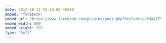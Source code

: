 ```yaml
---
date: 2012-10-31 15:20:09 +0200
embed: "facebook"
embed_url: "https://www.facebook.com/plugins/post.php?href=https%3A%2F%2Fwww.facebook.com%2Fmedia%2Fset%2F%3Fset%3Da.197038077088145.23902.192737880851498%26type%3D3&width=500"
embed_width: 500
embed_height: 597
type: "left"
---
```

